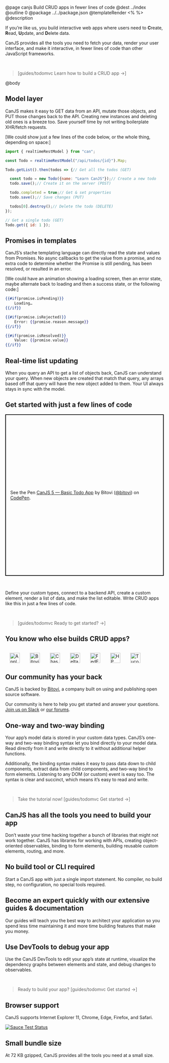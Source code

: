 @page canjs Build CRUD apps in fewer lines of code
@dest ../index
@outline 0
@package ../../package.json
@templateRender <% %>
@description

If you’re like us, you build interactive web apps where users need to <strong>C</strong>reate, <strong>R</strong>ead,
<strong>U</strong>pdate, and <strong>D</strong>elete data.

CanJS provides all the tools you need to fetch your data, render your user interface, and make it interactive, in
fewer lines of code than other JavaScript frameworks.

<br />

> [guides/todomvc Learn how to build a CRUD app →]

@body

## Model layer

CanJS makes it easy to GET data from an API, mutate those objects, and PUT those changes back to the API.
Creating new instances and deleting old ones is a breeze too.
Save yourself time by not writing boilerplate XHR/fetch requests.

[We could show just a few lines of the code below, or the whole thing, depending on space:]

```js
import { realtimeRestModel } from "can";

const Todo = realtimeRestModel("/api/todos/{id}").Map;

Todo.getList().then(todos => {// Get all the todos (GET)

  const todo = new Todo({name: "Learn CanJS"});// Create a new todo
  todo.save();// Create it on the server (POST)

  todo.completed = true;// Get & set properties
  todo.save();// Save changes (PUT)

  todos[0].destroy();// Delete the todo (DELETE)
});

// Get a single todo (GET)
Todo.get({ id: 1 });
```

## Promises in templates

CanJS’s stache templating language can directly read the state and values from Promises.
No async callbacks to get the value from a promise, and no extra code to determine whether
the Promise is still pending, has been resolved, or resulted in an error.

[We could have an animation showing a loading screen, then an error state, maybe alternate back to loading and then a success state, or the following code:]

```handlebars
{{#if(promise.isPending)}}
	Loading…
{{/if}}

{{#if(promise.isRejected)}}
	Error: {{promise.reason.message}}
{{/if}}

{{#if(promise.isResolved)}}
	Value: {{promise.value}}
{{/if}}
```

## Real-time list updating

When you query an API to get a list of objects back, CanJS can understand your query.
When new objects are created that match that query, any arrays based off that query
will have the new object added to them. Your UI always stays in sync with the model.

## Get started with just a few lines of code

<p class="codepen" data-height="512" data-theme-id="0" data-default-tab="js,result" data-user="bitovi" data-slug-hash="omqyMw" style="height: 512px; box-sizing: border-box; display: flex; align-items: center; justify-content: center; border: 2px solid black; margin: 1em 0; padding: 1em;" data-pen-title="CanJS 5 — Basic Todo App">
  <span>See the Pen <a href="https://codepen.io/bitovi/pen/omqyMw/">
  CanJS 5 — Basic Todo App</a> by Bitovi (<a href="https://codepen.io/bitovi">@bitovi</a>)
  on <a href="https://codepen.io">CodePen</a>.</span>
</p>
<script async src="https://static.codepen.io/assets/embed/ei.js"></script>
<br>

Define your custom types, connect to a backend API, create a custom element, render a list of data, and make the list editable.
Write CRUD apps like this in just a few lines of code.

<br />

> [guides/todomvc Ready to get started? →]

## You know who else builds CRUD apps?

<div class="social-proof">
  <img alt="Apple" height="32" src="../docs/images/logos/apple.svg" />
  <img alt="Bitovi" height="32" src="../docs/images/logos/bitovi.svg" />
  <img alt="Chase" height="32" src="../docs/images/logos/chase.svg" />
  <img alt="Delta" height="32" src="../docs/images/logos/delta.svg" />
  <img alt="FedEx" height="32" src="../docs/images/logos/fedex.svg" />
  <img alt="HP" height="32" src="../docs/images/logos/hp.svg" />
  <img alt="Tucows" height="32" src="../docs/images/logos/tucows.svg" />
</div>

## Our community has your back

CanJS is backed by [Bitovi](https://www.bitovi.com/), a company built on using and publishing open source software.

Our community is here to help you get started and answer your questions.
[Join us on Slack](https://bitovi.com/community/slack) or [our forums](https://forums.bitovi.com/).

<style type="text/css">
.social-proof img {
  margin: 1em 1em 0;
}
</style>

## One-way and two-way binding

Your app’s model data is stored in your custom data types. CanJS’s one-way and two-way
binding syntax let you bind directly to your model data. Read directly from it and
write directly to it without additional helper functions.

Additionally, the binding syntax makes it easy to pass data down to child components,
extract data from child components, and two-way bind to form elements. Listening to
any DOM (or custom) event is easy too. The syntax is clear and succinct, which means
it’s easy to read and write.

<br />

> Take the tutorial now! [guides/todomvc Get started →]

## CanJS has all the tools you need to build your app

Don’t waste your time hacking together a bunch of libraries that might not work together.
CanJS has libraries for working with APIs, creating object-oriented observables,
binding to form elements, building reusable custom elements, routing, and more.

## No build tool or CLI required

Start a CanJS app with just a single import statement. No compiler, no build step,
no configuration, no special tools required.

## Become an expert quickly with our extensive guides & documentation

Our guides will teach you the best way to architect your application so you spend less time
maintaining it and more time building features that make you money.

## Use DevTools to debug your app

Use the CanJS DevTools to edit your app’s state at runtime, visualize the dependency graphs
between elements and state, and debug changes to observables.

<br />

> Ready to build your app? [guides/todomvc Get started →]

## Browser support

CanJS supports Internet Explorer 11, Chrome, Edge, Firefox, and Safari.

[![Sauce Test Status](https://saucelabs.com/browser-matrix/canjs.svg)](https://saucelabs.com/u/canjs)

## Small bundle size

At 72 KB gzipped, CanJS provides all the tools you need at a small size.

